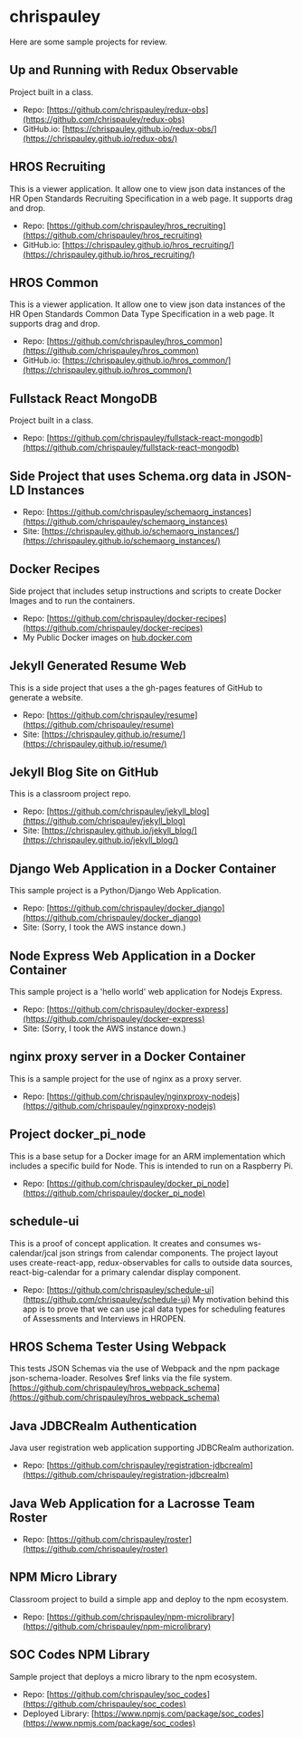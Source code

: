 # chrispauley



Here are some sample projects for review.


## Up and Running with Redux Observable
Project built in a class.
* Repo: [https://github.com/chrispauley/redux-obs](https://github.com/chrispauley/redux-obs)
* GitHub.io: [https://chrispauley.github.io/redux-obs/](https://chrispauley.github.io/redux-obs/)


## HROS Recruiting
This is a viewer application. It allow one to view json data instances of the HR Open Standards Recruiting Specification in a web page. It supports drag and drop.
* Repo: [https://github.com/chrispauley/hros_recruiting](https://github.com/chrispauley/hros_recruiting)
* GitHub.io: [https://chrispauley.github.io/hros_recruiting/](https://chrispauley.github.io/hros_recruiting/)


## HROS Common
This is a viewer application. It allow one to view json data instances of the HR Open Standards Common  Data Type Specification in a web page. It supports drag and drop.
* Repo: [https://github.com/chrispauley/hros_common](https://github.com/chrispauley/hros_common)
* GitHub.io: [https://chrispauley.github.io/hros_common/](https://chrispauley.github.io/hros_common/)


## Fullstack React MongoDB
Project built in a class.
* Repo: [https://github.com/chrispauley/fullstack-react-mongodb](https://github.com/chrispauley/fullstack-react-mongodb)


## Side Project that uses Schema.org data in JSON-LD Instances
* Repo: [https://github.com/chrispauley/schemaorg_instances](https://github.com/chrispauley/schemaorg_instances)
* Site: [https://chrispauley.github.io/schemaorg_instances/](https://chrispauley.github.io/schemaorg_instances/)


## Docker Recipes
Side project that includes setup instructions and scripts to create Docker Images and to run the containers.
* Repo: [https://github.com/chrispauley/docker-recipes](https://github.com/chrispauley/docker-recipes)
* My Public Docker images on [hub.docker.com](https://hub.docker.com/r/chrispauley)


## Jekyll Generated Resume Web
This is a side project that uses a the gh-pages features of GitHub to generate a website.
* Repo: [https://github.com/chrispauley/resume](https://github.com/chrispauley/resume)
* Site: [https://chrispauley.github.io/resume/](https://chrispauley.github.io/resume/)

## Jekyll Blog Site on GitHub
This is a classroom project repo.
* Repo: [https://github.com/chrispauley/jekyll_blog](https://github.com/chrispauley/jekyll_blog)
* Site: [https://chrispauley.github.io/jekyll_blog/](https://chrispauley.github.io/jekyll_blog/)

## Django Web Application in a Docker Container
This sample project is a Python/Django Web Application.
* Repo: [https://github.com/chrispauley/docker_django](https://github.com/chrispauley/docker_django)
* Site: (Sorry, I took the AWS instance down.)

## Node Express Web Application in a Docker Container
This sample project is a 'hello world' web application for Nodejs Express.
* Repo: [https://github.com/chrispauley/docker-express](https://github.com/chrispauley/docker-express)
* Site: (Sorry, I took the AWS instance down.)

## nginx proxy server in a Docker Container
This is a sample project for the use of nginx as a proxy server.
* Repo: [https://github.com/chrispauley/nginxproxy-nodejs](https://github.com/chrispauley/nginxproxy-nodejs)


## Project docker_pi_node
This is a base setup for a Docker image for an ARM implementation which includes a specific build for Node. This is intended to run on a Raspberry Pi.
* Repo: [https://github.com/chrispauley/docker_pi_node](https://github.com/chrispauley/docker_pi_node)

## schedule-ui
This is a proof of concept application. It creates and consumes ws-calendar/jcal json strings from calendar components. The project layout uses create-react-app, redux-observables for calls to outside data sources, react-big-calendar for a primary calendar display component.
* Repo: [https://github.com/chrispauley/schedule-ui](https://github.com/chrispauley/schedule-ui)
My motivation behind this app is to prove that we can use jcal data types for scheduling features of Assessments and Interviews in HROPEN.

## HROS Schema Tester Using Webpack
This tests JSON Schemas via the use of Webpack and the npm package json-schema-loader. Resolves $ref links via the file system.
[https://github.com/chrispauley/hros_webpack_schema](https://github.com/chrispauley/hros_webpack_schema)

## Java JDBCRealm Authentication
Java user registration web application supporting JDBCRealm authorization.
* Repo: [https://github.com/chrispauley/registration-jdbcrealm](https://github.com/chrispauley/registration-jdbcrealm)

## Java Web Application for a Lacrosse Team Roster
* Repo: [https://github.com/chrispauley/roster](https://github.com/chrispauley/roster)


## NPM Micro Library
Classroom project to build a simple app and deploy to the npm ecosystem.
* Repo: [https://github.com/chrispauley/npm-microlibrary](https://github.com/chrispauley/npm-microlibrary)

## SOC Codes NPM Library
Sample project that deploys a micro library to the npm ecosystem.
* Repo: [https://github.com/chrispauley/soc_codes](https://github.com/chrispauley/soc_codes)
* Deployed Library: [https://www.npmjs.com/package/soc_codes](https://www.npmjs.com/package/soc_codes)
